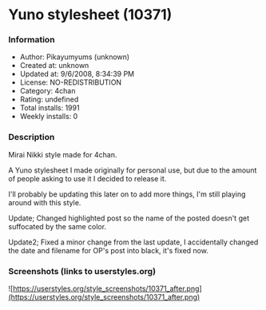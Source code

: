 # Yuno stylesheet (10371)

### Information
- Author: Pikayumyums (unknown)
- Created at: unknown
- Updated at: 9/6/2008, 8:34:39 PM
- License: NO-REDISTRIBUTION
- Category: 4chan
- Rating: undefined
- Total installs: 1991
- Weekly installs: 0


### Description
Mirai Nikki style made for 4chan.

A Yuno stylesheet I made originally for personal use, but due to the amount of people asking to use it I decided to release it.

I'll probably be updating this later on to add more things, I'm still playing around with this style.

Update; Changed highlighted post so the name of the posted doesn't get suffocated by the same color.

Update2; Fixed a minor change from the last update, I accidentally changed the date and filename for OP's post into black, it's fixed now.


### Screenshots (links to userstyles.org)
![https://userstyles.org/style_screenshots/10371_after.png](https://userstyles.org/style_screenshots/10371_after.png)


